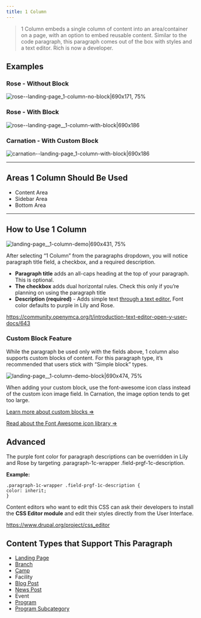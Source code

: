 ```yaml
---
title: 1 Column
---
```



> 1 Column embeds a single column of content into an area/container on a page, with an option to embed reusable content. Similar to the code paragraph, this paragraph comes out of the box with styles and a text editor. Rich is now a developer.

## Examples
### Rose - Without Block

![rose--landing-page_1-column-no-block|690x171, 75%](upload://19gwcxdsp4g4PHXFDDGHeW1rZVy.png)
### Rose - With Block
![rose--landing-page__1-column-with-block|690x186](upload://2FCFow9jwiwvHOyG9k2XkerjNJ9.png)

### Carnation - With Custom Block
![carnation--landing-page_1-column-with-block|690x186](upload://jOGLkK7ItZy0i5pzFmUPBuMfkh3.png)

---

## Areas 1 Column Should Be Used

* Content Area
* Sidebar Area
* Bottom Area

---

## How to Use 1 Column

![landing-page__1-column-demo|690x431, 75%](upload://j3rf2kiL9RTWYhAjFl8gyBIypQt.gif)

After selecting “1 Column” from the paragraphs dropdown, you will notice paragraph title field, a checkbox, and a required description.

* **Paragraph title** adds an all-caps heading at the top of your paragraph. This is optional.
* **The checkbox** adds dual horizontal rules. Check this only if you’re planning on using the paragraph title
* **Description (required)** - Adds simple text [through a text editor.](https://community.openymca.org/t/introduction-text-editor-open-y-user-docs/643) Font color defaults to purple in Lily and Rose.

https://community.openymca.org/t/introduction-text-editor-open-y-user-docs/643

### Custom Block Feature

While the paragraph be used only with the fields above, 1 column also supports custom blocks of content. For this paragraph type, it’s recommended that users stick with “Simple block” types.

![landing-page__1-column-demo-block|690x474, 75%](upload://8ztiCyU8UuDvYi6E3SjEthQEFQ.gif)

When adding your custom block, use the font-awesome icon class instead of the custom icon image field. In Carnation, the image option tends to get too large.

[Learn more about custom blocks ⇒](https://community.openymca.org/t/blocks-website-structure-open-y-user-docs/733)

[Read about the Font Awesome icon library ⇒](https://fontawesome.com/cheatsheet?from=io)

## Advanced

The purple font color for paragraph descriptions can be overridden in Lily and Rose by targeting .paragraph-1c-wrapper .field-prgf-1c-description.

**Example:**

    .paragraph-1c-wrapper .field-prgf-1c-description {
    color: inherit;
    }

Content editors who want to edit this CSS can ask their developers to install the **CSS Editor module** and edit their styles directly from the User Interface.

https://www.drupal.org/project/css_editor

## Content Types that Support This Paragraph

* [Landing Page](../content-types/landing-page.md)
* [Branch](https://community.openymca.org/t/branch-content-types-open-y-user-docs/685)
* [Camp](https://community.openymca.org/t/camp-content-types-user-docs/690)
* Facility
* [Blog Post](https://community.openymca.org/t/blog-post-content-types-open-y-user-docs/693)
* [News Post](https://community.openymca.org/t/news-post-content-types-open-y-user-docs/694)
* Event
* [Program](https://community.openymca.org/t/program-content-types-open-y-user-docs/691)
* [Program Subcategory](https://community.openymca.org/t/landing-page-content-types-open-y-user-docs/667)